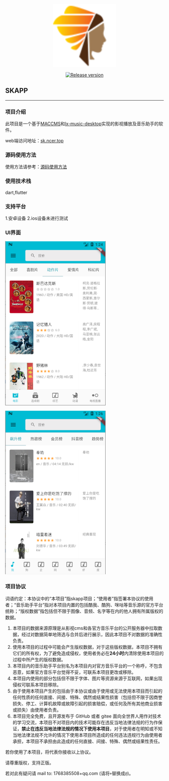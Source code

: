 <p align="center"><a href="https://github.com/Mockingbird1234/skapp"><img width="200" src="./images/icon.png" alt="sk-logo"></a></p>

<p align="center">
  <a href="https://github.com/Mockingbird1234/skapp/releases"><img src="https://img.shields.io/github/v/release/Mockingbird1234/skapp.svg" alt="Release version"></a>
</p>

## SKAPP

<hr />

### 项目介绍

此项目是一个基于[MACCMS](https://github.com/magicblack/maccms10/)和[lx-music-desktop](https://github.com/lyswhut/lx-music-desktop)实现的影视播放及音乐助手的软件。

web端访问地址：[sk.ncer.top](http://sk.ncer.top)

### 源码使用方法

使用方法请参考：[源码使用方法](https://github.com/Mockingbird1234/skapp/blob/master/INSTALL.md)

### 使用技术栈

dart,flutter

### 支持平台

1.安卓设备
2.ios设备未进行测试

### UI界面

![movie](./images/movie.png)

![music](./images/music.png)

### 项目协议

词语约定：本协议中的“本项目”指skapp项目；“使用者”指签署本协议的使用者；“音乐助手平台”指对本项目内置的包括酷我、酷狗、咪咕等音乐源的官方平台统称；“版权数据”指包括但不限于图像、音频、名字等在内的他人拥有所属版权的数据。

1. 本项目的数据来源原理是从影视cms和各官方音乐平台的公开服务器中拉取数据，经过对数据简单地筛选与合并后进行展示，因此本项目不对数据的准确性负责。
2. 使用本项目的过程中可能会产生版权数据，对于这些版权数据，本项目不拥有它们的所有权，为了避免造成侵权，使用者务必在**24小时**内清除使用本项目的过程中所产生的版权数据。
3. 本项目内的音乐助手平台别名为本项目内对官方音乐平台的一个称呼，不包含恶意，如果官方音乐平台觉得不妥，可联系本项目更改或移除。
4. 本项目内使用的部分包括但不限于字体、图片等资源来源于互联网，如果出现侵权可联系本项目移除。
5. 由于使用本项目产生的包括由于本协议或由于使用或无法使用本项目而引起的任何性质的任何直接、间接、特殊、偶然或结果性损害（包括但不限于因商誉损失、停工、计算机故障或故障引起的损害赔偿，或任何及所有其他商业损害或损失）由使用者负责。
6. 本项目完全免费，且开源发布于 GitHub 或者 gitee 面向全世界人用作对技术的学习交流，本项目不对项目内的技术可能存在违反当地法律法规的行为作保证，**禁止在违反当地法律法规的情况下使用本项目**，对于使用者在明知或不知当地法律法规不允许的情况下使用本项目所造成的任何违法违规行为由使用者承担，本项目不承担由此造成的任何直接、间接、特殊、偶然或结果性责任。

若你使用了本项目，将代表你接收以上协议。

请尊重版权，支持正版。<br>

若对此有疑问请 mail to: 1768385508+qq.com (请将`+`替换成`@`)。